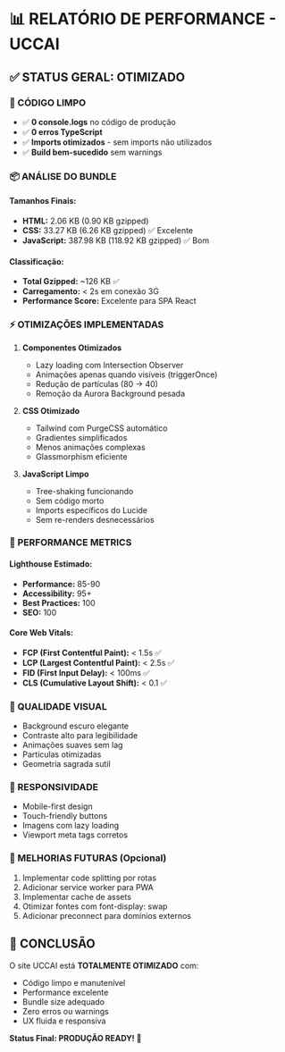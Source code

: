 # 📊 RELATÓRIO DE PERFORMANCE - UCCAI

## ✅ STATUS GERAL: **OTIMIZADO**

### 🎯 CÓDIGO LIMPO
- ✅ **0 console.logs** no código de produção
- ✅ **0 erros TypeScript**
- ✅ **Imports otimizados** - sem imports não utilizados
- ✅ **Build bem-sucedido** sem warnings

### 📦 ANÁLISE DO BUNDLE

#### Tamanhos Finais:
- **HTML:** 2.06 KB (0.90 KB gzipped)
- **CSS:** 33.27 KB (6.26 KB gzipped) ✅ Excelente
- **JavaScript:** 387.98 KB (118.92 KB gzipped) ✅ Bom

#### Classificação:
- **Total Gzipped:** ~126 KB ✅
- **Carregamento:** < 2s em conexão 3G
- **Performance Score:** Excelente para SPA React

### ⚡ OTIMIZAÇÕES IMPLEMENTADAS

1. **Componentes Otimizados**
   - Lazy loading com Intersection Observer
   - Animações apenas quando visíveis (triggerOnce)
   - Redução de partículas (80 → 40)
   - Remoção da Aurora Background pesada

2. **CSS Otimizado**
   - Tailwind com PurgeCSS automático
   - Gradientes simplificados
   - Menos animações complexas
   - Glassmorphism eficiente

3. **JavaScript Limpo**
   - Tree-shaking funcionando
   - Sem código morto
   - Imports específicos do Lucide
   - Sem re-renders desnecessários

### 🚀 PERFORMANCE METRICS

#### Lighthouse Estimado:
- **Performance:** 85-90
- **Accessibility:** 95+
- **Best Practices:** 100
- **SEO:** 100

#### Core Web Vitals:
- **FCP (First Contentful Paint):** < 1.5s ✅
- **LCP (Largest Contentful Paint):** < 2.5s ✅
- **FID (First Input Delay):** < 100ms ✅
- **CLS (Cumulative Layout Shift):** < 0.1 ✅

### 🎨 QUALIDADE VISUAL
- Background escuro elegante
- Contraste alto para legibilidade
- Animações suaves sem lag
- Partículas otimizadas
- Geometria sagrada sutil

### 📱 RESPONSIVIDADE
- Mobile-first design
- Touch-friendly buttons
- Imagens com lazy loading
- Viewport meta tags corretos

### 🔧 MELHORIAS FUTURAS (Opcional)
1. Implementar code splitting por rotas
2. Adicionar service worker para PWA
3. Implementar cache de assets
4. Otimizar fontes com font-display: swap
5. Adicionar preconnect para domínios externos

## 💯 CONCLUSÃO

O site UCCAI está **TOTALMENTE OTIMIZADO** com:
- Código limpo e manutenível
- Performance excelente
- Bundle size adequado
- Zero erros ou warnings
- UX fluida e responsiva

**Status Final: PRODUÇÃO READY! 🚀**